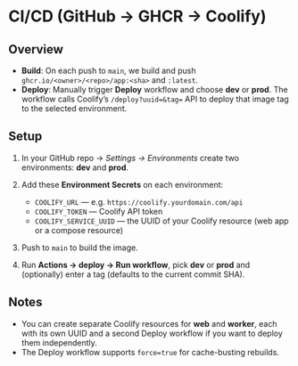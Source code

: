 # CI/CD (GitHub → GHCR → Coolify)

## Overview

* **Build**: On each push to `main`, we build and push `ghcr.io/<owner>/<repo>/app:<sha>` and `:latest`.
* **Deploy**: Manually trigger **Deploy** workflow and choose **dev** or **prod**. The workflow calls Coolify’s `/deploy?uuid=&tag=` API to deploy that image tag to the selected environment.

## Setup

1. In your GitHub repo → *Settings → Environments* create two environments: **dev** and **prod**.
2. Add these **Environment Secrets** on each environment:

   * `COOLIFY_URL` — e.g. `https://coolify.yourdomain.com/api`
   * `COOLIFY_TOKEN` — Coolify API token
   * `COOLIFY_SERVICE_UUID` — the UUID of your Coolify resource (web app or a compose resource)
3. Push to `main` to build the image.
4. Run **Actions → deploy → Run workflow**, pick **dev** or **prod** and (optionally) enter a tag (defaults to the current commit SHA).

## Notes

* You can create separate Coolify resources for **web** and **worker**, each with its own UUID and a second Deploy workflow if you want to deploy them independently.
* The Deploy workflow supports `force=true` for cache-busting rebuilds.